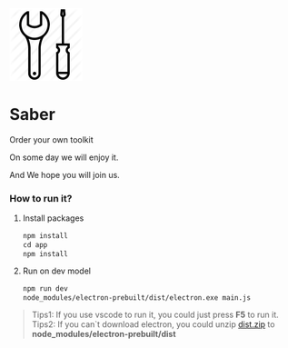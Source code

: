 ![](https://github.com/winys/Saber/blob/master/app/src/assets/logo.png)
# Saber

Order your own toolkit

On some day we will enjoy it.

And  We hope you will join us.

### How to run it?
1. Install packages
    ```
    npm install
    cd app
    npm install
    ```

2. Run on dev model
    ```
    npm run dev
    node_modules/electron-prebuilt/dist/electron.exe main.js
    ```

> Tips1: If you use vscode to run it, you could just press **F5** to run it.  
> Tips2: If you can`t download electron, you could unzip [dist.zip](https://github.com/winys/Saber/releases/tag/dist.zip) to __node_modules/electron-prebuilt/dist__


